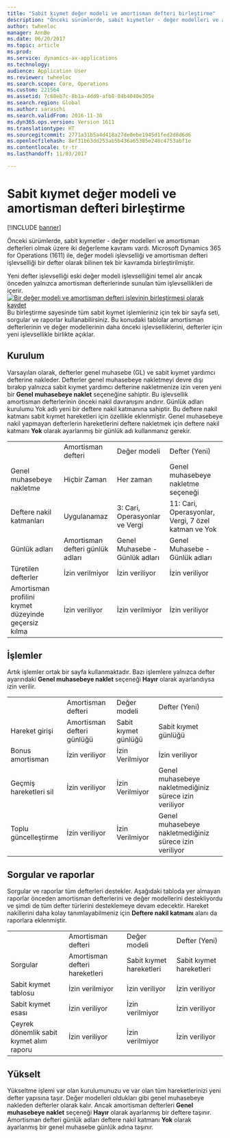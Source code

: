 ```yaml
---
title: "Sabit kıymet değer modeli ve amortisman defteri birleştirme"
description: "Önceki sürümlerde, sabit kıymetler - değer modelleri ve amortisman defterleri olmak üzere iki değerleme kavramı vardı. Microsoft Dynamics 365 for Operations (1611) ile, değer modeli işlevselliği ve amortisman defteri işlevselliği bir defter olarak bilinen tek bir kavramda birleştirilmiştir."
author: twheeloc
manager: AnnBe
ms.date: 06/20/2017
ms.topic: article
ms.prod: 
ms.service: dynamics-ax-applications
ms.technology: 
audience: Application User
ms.reviewer: twheeloc
ms.search.scope: Core, Operations
ms.custom: 221564
ms.assetid: 7c68eb7c-8b1a-4dd9-afb8-04b4040e305e
ms.search.region: Global
ms.author: saraschi
ms.search.validFrom: 2016-11-30
ms.dyn365.ops.version: Version 1611
ms.translationtype: HT
ms.sourcegitcommit: 2771a31b5a4d418a27de0ebe1945d1fed2d8d6d6
ms.openlocfilehash: 8ef31b63dd253ab5b436a65385e248c4753abf1e
ms.contentlocale: tr-tr
ms.lasthandoff: 11/03/2017

---
```


# <a name="fixed-asset-value-model-and-depreciation-book-merge"></a>Sabit kıymet değer modeli ve amortisman defteri birleştirme

[!INCLUDE [banner](../includes/banner.md)]

Önceki sürümlerde, sabit kıymetler - değer modelleri ve amortisman defterleri olmak üzere iki değerleme kavramı vardı. Microsoft Dynamics 365 for Operations (1611) ile, değer modeli işlevselliği ve amortisman defteri işlevselliği bir defter olarak bilinen tek bir kavramda birleştirilmiştir.

Yeni defter işlevselliği eski değer modeli işlevselliğini temel alır ancak önceden yalnızca amortisman defterlerinde sunulan tüm işlevsellikleri de içerir. [![Bir değer modeli ve amortisman defteri işlevinin birleştirmesi olarak kaydet](./media/fixed-assets.png)](./media/fixed-assets.png) Bu birleştirme sayesinde tüm sabit kıymet işlemleriniz için tek bir sayfa seti, sorgular ve raporlar kullanabilirsiniz. Bu konudaki tablolar amortisman defterlerinin ve değer modellerinin daha önceki işlevselliklerini, defterler için yeni işlevsellikle birlikte açıklar.

## <a name="setup"></a>Kurulum
Varsayılan olarak, defterler genel muhasebe (GL) ve sabit kıymet yardımcı defterine nakleder. Defterler genel muhasebeye nakletmeyi devre dışı bırakıp yalnızca sabit kıymet yardımcı defterine nakletmenize izin veren yeni bir **Genel muhasebeye naklet** seçeneğine sahiptir. Bu işlevsellik amortisman defterlerinin önceki nakil davranışını andırır. Günlük adları kurulumu Yok adlı yeni bir deftere nakil katmanına sahiptir. Bu deftere nakil katmanı sabit kıymet hareketleri için özellikle eklenmiştir. Genel muhasebeye nakil yapmayan defterlerin hareketlerini deftere nakletmek için deftere nakil katmanı **Yok** olarak ayarlanmış bir günlük adı kullanmanız gerekir.

|                                                  |                                 |                                 |                                                         |
|--------------------------------------------------|---------------------------------|---------------------------------|---------------------------------------------------------|
|                                                  | Amortisman defteri               | Değer modeli                     | Defter (Yeni)                                              |
| Genel muhasebeye nakletme                                   | Hiçbir Zaman                           | Her zaman                          | Genel muhasebeye nakletme seçeneği                                |
| Deftere nakil katmanları                                   | Uygulanamaz                  | 3: Cari, Operasyonlar ve Vergi | 11: Cari, Operasyonlar, Vergi, 7 özel katman ve Yok |
| Günlük adları                                    | Amortisman defteri günlük adları | Genel Muhasebe - Günlük adları              | Genel Muhasebe - Günlük adları                                      |
| Türetilen defterler                                    | İzin verilmiyor                     | İzin veriliyor                         | İzin veriliyor                                                 |
| Amortisman profilini kıymet düzeyinde geçersiz kılma | İzin veriliyor                         | İzin verilmiyor                     | İzin veriliyor                                                 |

## <a name="processes"></a>İşlemler
Artık işlemler ortak bir sayfa kullanmaktadır. Bazı işlemlere yalnızca defter ayarındaki **Genel muhasebeye naklet** seçeneği **Hayır** olarak ayarlandıysa izin verilir.

|                                |                           |                     |                                          |
|--------------------------------|---------------------------|---------------------|------------------------------------------|
|                                | Amortisman defteri         | Değer modeli         | Defter (Yeni)                               |
| Hareket girişi              | Amortisman defteri günlüğü | Sabit kıymet günlüğü | Sabit kıymet günlüğü                      |
| Bonus amortisman             | İzin veriliyor                   | İzin Verilmiyor         | İzin veriliyor                                  |
| Geçmiş hareketleri sil | İzin veriliyor                   | İzin Verilmiyor         | Genel muhasebeye nakletmediğiniz sürece izin veriliyor |
| Toplu güncelleştirme                    | İzin veriliyor                   | İzin Verilmiyor         | Genel muhasebeye nakletmediğiniz sürece izin veriliyor |

## <a name="inquiries-and-reports"></a>Sorgular ve raporlar
Sorgular ve raporlar tüm defterleri destekler. Aşağıdaki tabloda yer almayan raporlar önceden amortisman defterlerini ve değer modellerini destekliyordu ve şimdi de tüm defter türlerini desteklemeye devam edecektir. Hareket nakillerini daha kolay tanımlayabilmeniz için **Deftere nakil katmanı** alanı da raporlara eklenmiştir.

|                                       |                                |                          |                          |
|---------------------------------------|--------------------------------|--------------------------|--------------------------|
|                                       | Amortisman defteri              | Değer modeli              | Defter (Yeni)               |
| Sorgular                             | Amortisman defteri hareketleri | Sabit kıymet hareketleri | Sabit kıymet hareketleri |
| Sabit kıymet tablosu                 | İzin verilmiyor                    | İzin veriliyor                  | İzin veriliyor                  |
| Sabit kıymet esası                     | İzin veriliyor                        | İzin verilmiyor              | İzin veriliyor                  |
| Çeyrek dönemlik sabit kıymet alım raporu | İzin veriliyor                        | İzin verilmiyor              | İzin veriliyor                  |

## <a name="upgrade"></a>Yükselt
Yükseltme işlemi var olan kurulumunuzu ve var olan tüm hareketlerinizi yeni defter yapısına taşır. Değer modelleri oldukları gibi genel muhasebeye nakleden defterler olarak kalır. Ancak amortisman defterleri **Genel muhasebeye naklet** seçeneği **Hayır** olarak ayarlanmış bir deftere taşınır. Amortisman defteri günlük adları deftere nakil katmanı **Yok** olarak ayarlanmış bir genel muhasebe günlük adına taşınır.




